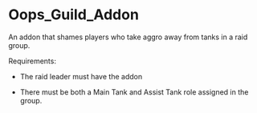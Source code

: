 # Oops_Guild_Addon

An addon that shames players who take aggro away from tanks in a raid group.

Requirements: 

- The raid leader must have the addon

- There must be both a Main Tank and Assist Tank role assigned in the group.
